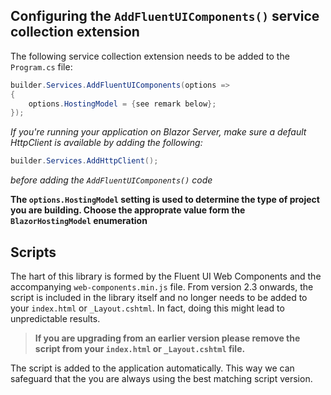 ## Configuring the `AddFluentUIComponents()` service collection extension

The following service collection extension needs to be added to the `Program.cs` file:

```csharp
builder.Services.AddFluentUIComponents(options =>
{
    options.HostingModel = {see remark below};
});
```

*If you're running your application on Blazor Server, make sure a default HttpClient is available by adding the following:*

```csharp
builder.Services.AddHttpClient();
```
*before adding the `AddFluentUIComponents()` code*

**The `options.HostingModel` setting is used to determine the type of project you are building. Choose the approprate value form the `BlazorHostingModel` enumeration**

## Scripts 
The hart of this library is formed by the Fluent UI Web Components and the accompanying `web-components.min.js` file. From version 2.3 onwards, the 
script is included in the library itself and no longer needs to be added to your `index.html` or `_Layout.cshtml`. In fact, doing this might lead to 
unpredictable results. 

> **If you are upgrading from an earlier version please remove the script from your `index.html` or `_Layout.cshtml` file.**

The script is added to the application automatically. This way we can safeguard that the you are always using the best matching script version.